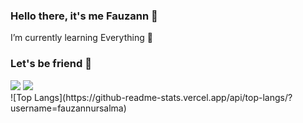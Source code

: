 ### Hello there, it's me Fauzann 👋

I’m currently learning Everything 🌱

<h3>Let's be friend 👋</h3>
  <a href= "https://www.instagram.com/fauzannursalma/"><img src="https://img.icons8.com/dusk/48/000000/instagram.png"/></a>
  <a href= "https://www.linkedin.com/in/fauzannursalma/"><img src="https://img.icons8.com/dusk/48/000000/linkedin.png"/></a>
<br />
![Top Langs](https://github-readme-stats.vercel.app/api/top-langs/?username=fauzannursalma)

<!-- (https://github.com/anuraghazra/github-readme-stats)
